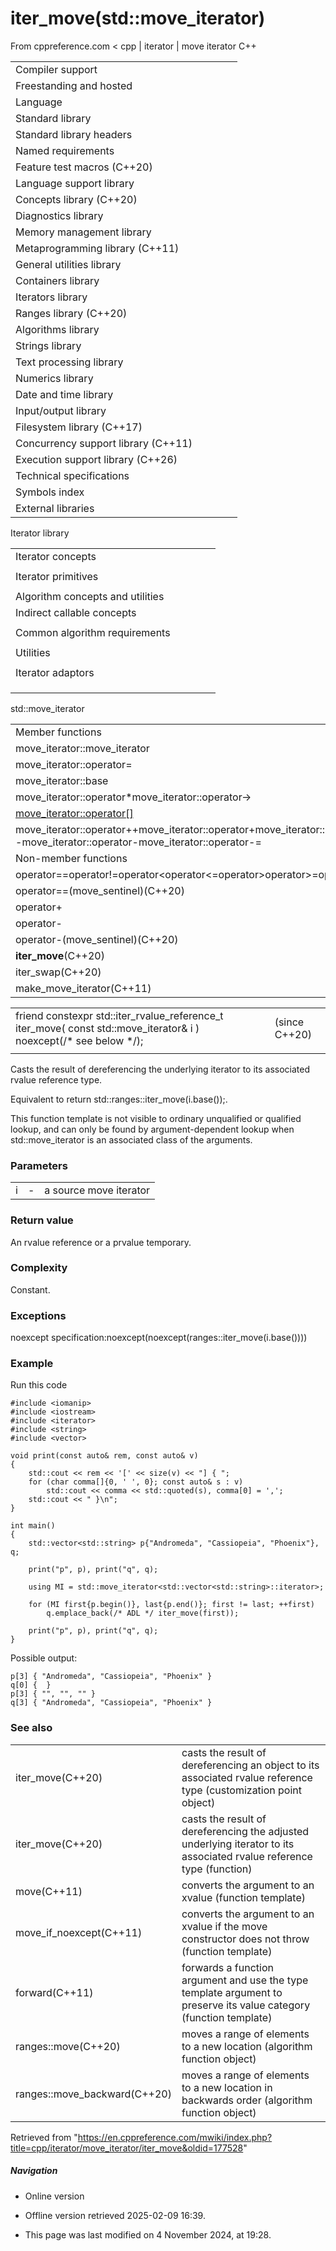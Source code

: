 # iter_move(std::move_iterator)

From cppreference.com
< cpp‎ | iterator‎ | move iterator
C++

|  |  |  |  |  |
| --- | --- | --- | --- | --- |
| Compiler support | | | | |
| Freestanding and hosted | | | | |
| Language | | | | |
| Standard library | | | | |
| Standard library headers | | | | |
| Named requirements | | | | |
| Feature test macros (C++20) | | | | |
| Language support library | | | | |
| Concepts library (C++20) | | | | |
| Diagnostics library | | | | |
| Memory management library | | | | |
| Metaprogramming library (C++11) | | | | |
| General utilities library | | | | |
| Containers library | | | | |
| Iterators library | | | | |
| Ranges library (C++20) | | | | |
| Algorithms library | | | | |
| Strings library | | | | |
| Text processing library | | | | |
| Numerics library | | | | |
| Date and time library | | | | |
| Input/output library | | | | |
| Filesystem library (C++17) | | | | |
| Concurrency support library (C++11) | | | | |
| Execution support library (C++26) | | | | |
| Technical specifications | | | | |
| Symbols index | | | | |
| External libraries | | | | |

Iterator library

|  |  |  |  |  |
| --- | --- | --- | --- | --- |
| Iterator concepts | | | | |
| |  |  |  |  |  | | --- | --- | --- | --- | --- | | indirectly_readable(C++20) | | | | | | indirectly_writable(C++20) | | | | | | weakly_incrementable(C++20) | | | | | | incrementable(C++20) | | | | | | **is-integer-like** **is-signed-integer-like**(C++20)(C++20) | | | | | | |  |  |  |  |  | | --- | --- | --- | --- | --- | | sentinel_for(C++20) | | | | | | sized_sentinel_for(C++20) | | | | | | input_iterator(C++20) | | | | | | output_iterator(C++20) | | | | | | input_or_output_iterator(C++20) | | | | | |  | | | | | | |  |  |  |  |  | | --- | --- | --- | --- | --- | | forward_iterator(C++20) | | | | | | bidirectional_iterator(C++20) | | | | | | random_access_iterator(C++20) | | | | | | contiguous_iterator(C++20) | | | | | |  | | | | | |  | | | | | |
| Iterator primitives | | | | |
| |  |  |  |  |  | | --- | --- | --- | --- | --- | | input_iterator_tagoutput_iterator_tagforward_iterator_tagbidirectional_iterator_tagrandom_access_iterator_tagcontiguous_iterator_tag(C++20) | | | | | | |  |  |  |  |  | | --- | --- | --- | --- | --- | | iter_value_titer_difference_titer_reference_titer_const_reference_titer_rvalue_reference_titer_common_reference_t(C++20)(C++20)(C++20)(C++23)(C++20)(C++20) | | | | | | |  |  |  |  |  | | --- | --- | --- | --- | --- | | iterator(deprecated in C++17) | | | | | | iterator_traits | | | | | | incrementable_traits(C++20) | | | | | | indirectly_readable_traits(C++20) | | | | | |  | | | | | |  | | | | | |
| Algorithm concepts and utilities | | | | |
| Indirect callable concepts | | | | |
| |  |  |  |  |  | | --- | --- | --- | --- | --- | | indirectly_unary_invocableindirectly_regular_unary_invocable(C++20)(C++20) | | | | | | |  |  |  |  |  | | --- | --- | --- | --- | --- | | indirect_unary_predicate(C++20) | | | | | | indirect_binary_predicate(C++20) | | | | | | |  |  |  |  |  | | --- | --- | --- | --- | --- | | indirect_equivalence_relation(C++20) | | | | | | indirect_strict_weak_order(C++20) | | | | | |
| Common algorithm requirements | | | | |
| |  |  |  |  |  | | --- | --- | --- | --- | --- | | indirectly_movable(C++20) | | | | | | indirectly_movable_storable(C++20) | | | | | | indirectly_copyable(C++20) | | | | | | |  |  |  |  |  | | --- | --- | --- | --- | --- | | indirectly_copyable_storable(C++20) | | | | | | indirectly_swappable(C++20) | | | | | | indirectly_comparable(C++20) | | | | | | |  |  |  |  |  | | --- | --- | --- | --- | --- | | permutable(C++20) | | | | | | mergeable(C++20) | | | | | | sortable(C++20) | | | | | |
| Utilities | | | | |
| |  |  |  |  |  | | --- | --- | --- | --- | --- | | indirect_result_t(C++20) | | | | | | |  |  |  |  |  | | --- | --- | --- | --- | --- | | projected(C++20) | | | | | | |  |  |  |  |  | | --- | --- | --- | --- | --- | | projected_value_t(C++26) | | | | | |
| Iterator adaptors | | | | |
| |  |  |  |  |  | | --- | --- | --- | --- | --- | | reverse_iterator | | | | | | make_reverse_iterator(C++14) | | | | | | move_iterator(C++11) | | | | | | make_move_iterator(C++11) | | | | | | default_sentinel_tdefault_sentinel(C++20)(C++20) | | | | | | unreachable_sentinel_tunreachable_sentinel(C++20)(C++20) | | | | | | |  |  |  |  |  | | --- | --- | --- | --- | --- | | front_insert_iterator | | | | | | back_insert_iterator | | | | | | inserter | | | | | | insert_iterator | | | | | | front_inserter | | | | | | back_inserter | | | | | | move_sentinel(C++20) | | | | | |  | | | | | | |  |  |  |  |  | | --- | --- | --- | --- | --- | | common_iterator(C++20) | | | | | | counted_iterator(C++20) | | | | | | basic_const_iterator(C++23) | | | | | | const_iterator(C++23) | | | | | | const_sentinel(C++23) | | | | | | make_const_iterator(C++23) | | | | | | make_const_sentinel(C++23) | | | | | |  | | | | | |
| |  |  |  |  |  | | --- | --- | --- | --- | --- | | Stream iterators | | | | | | |  |  |  |  |  | | --- | --- | --- | --- | --- | | istream_iterator | | | | | | ostream_iterator | | | | | | |  |  |  |  |  | | --- | --- | --- | --- | --- | | istreambuf_iterator | | | | | | ostreambuf_iterator | | | | | | | |  |  |  |  |  | | --- | --- | --- | --- | --- | | Iterator customization points | | | | | | ranges::iter_move(C++20) | | | | | | ranges::iter_swap(C++20) | | | | | |
| |  |  |  |  |  | | --- | --- | --- | --- | --- | | Iterator operations | | | | | | |  |  |  |  |  |  |  |  |  |  |  |  |  |  |  |  |  |  |  |  |  |  |  |  |  |  |  |  |  |  |  |  |  |  |  |  |  |  |  |  |  |  | | --- | --- | --- | --- | --- | --- | --- | --- | --- | --- | --- | --- | --- | --- | --- | --- | --- | --- | --- | --- | --- | --- | --- | --- | --- | --- | --- | --- | --- | --- | --- | --- | --- | --- | --- | --- | --- | --- | --- | --- | --- | --- | | |  |  |  |  |  | | --- | --- | --- | --- | --- | | advance | | | | | | distance | | | | | | prev(C++11) | | | | | | next(C++11) | | | | | | |  |  |  |  |  | | --- | --- | --- | --- | --- | | ranges::advance(C++20) | | | | | | ranges::distance(C++20) | | | | | | ranges::prev(C++20) | | | | | | ranges::next(C++20) | | | | | | | | |  |  |  |  |  | | --- | --- | --- | --- | --- | | Range access | | | | | | |  |  |  |  |  |  |  |  |  |  |  |  |  |  |  |  |  |  |  |  |  |  |  |  |  |  |  |  |  |  |  |  |  |  |  |  |  |  | | --- | --- | --- | --- | --- | --- | --- | --- | --- | --- | --- | --- | --- | --- | --- | --- | --- | --- | --- | --- | --- | --- | --- | --- | --- | --- | --- | --- | --- | --- | --- | --- | --- | --- | --- | --- | --- | --- | | |  |  |  |  |  | | --- | --- | --- | --- | --- | | begincbegin(C++11)(C++14) | | | | | | rbegincrbegin(C++14)(C++14) | | | | | | |  |  |  |  |  | | --- | --- | --- | --- | --- | | endcend(C++11)(C++14) | | | | | | rendcrend(C++14)(C++14) | | | | | | |  |  |  |  |  | | --- | --- | --- | --- | --- | | sizessize(C++17)(C++20) | | | | | | empty(C++17) | | | | | | data(C++17) | | | | | | | |

std::move_iterator

|  |  |  |  |  |
| --- | --- | --- | --- | --- |
| Member functions | | | | |
| move_iterator::move_iterator | | | | |
| move_iterator::operator= | | | | |
| move_iterator::base | | | | |
| move_iterator::operator\*move_iterator::operator-> | | | | |
| [move_iterator::operator[]](operator_at.html "cpp/iterator/move iterator/operator at") | | | | |
| move_iterator::operator++move_iterator::operator+move_iterator::operator+=move_iterator::operator--move_iterator::operator-move_iterator::operator-= | | | | |
| Non-member functions | | | | |
| operator==operator!=operator<operator<=operator>operator>=operator<=>(until C++20)(C++20) | | | | |
| operator==(move_sentinel)(C++20) | | | | |
| operator+ | | | | |
| operator- | | | | |
| operator-(move_sentinel)(C++20) | | | | |
| ****iter_move****(C++20) | | | | |
| iter_swap(C++20) | | | | |
| make_move_iterator(C++11) | | | | |

|  |  |  |
| --- | --- | --- |
| friend constexpr std::iter_rvalue_reference_t<Iter>      iter_move( const std::move_iterator& i ) noexcept(/\* see below \*/); |  | (since C++20) |
|  |  |  |

Casts the result of dereferencing the underlying iterator to its associated rvalue reference type.

Equivalent to return std::ranges::iter_move(i.base());.

This function template is not visible to ordinary unqualified or qualified lookup, and can only be found by argument-dependent lookup when std::move_iterator<Iter> is an associated class of the arguments.

### Parameters

|  |  |  |
| --- | --- | --- |
| i | - | a source move iterator |

### Return value

An rvalue reference or a prvalue temporary.

### Complexity

Constant.

### Exceptions

noexcept specification:noexcept(noexcept(ranges::iter_move(i.base())))

### Example

Run this code

```
#include <iomanip>
#include <iostream>
#include <iterator>
#include <string>
#include <vector>
 
void print(const auto& rem, const auto& v)
{
    std::cout << rem << '[' << size(v) << "] { ";
    for (char comma[]{0, ' ', 0}; const auto& s : v)
        std::cout << comma << std::quoted(s), comma[0] = ',';
    std::cout << " }\n";
}
 
int main()
{
    std::vector<std::string> p{"Andromeda", "Cassiopeia", "Phoenix"}, q;
 
    print("p", p), print("q", q);
 
    using MI = std::move_iterator<std::vector<std::string>::iterator>;
 
    for (MI first{p.begin()}, last{p.end()}; first != last; ++first)
        q.emplace_back(/* ADL */ iter_move(first));
 
    print("p", p), print("q", q);
}

```

Possible output:

```
p[3] { "Andromeda", "Cassiopeia", "Phoenix" }
q[0] {  }
p[3] { "", "", "" }
q[3] { "Andromeda", "Cassiopeia", "Phoenix" }

```

### See also

|  |  |
| --- | --- |
| iter_move(C++20) | casts the result of dereferencing an object to its associated rvalue reference type (customization point object) |
| iter_move(C++20) | casts the result of dereferencing the adjusted underlying iterator to its associated rvalue reference type   (function) |
| move(C++11) | converts the argument to an xvalue   (function template) |
| move_if_noexcept(C++11) | converts the argument to an xvalue if the move constructor does not throw   (function template) |
| forward(C++11) | forwards a function argument and use the type template argument to preserve its value category   (function template) |
| ranges::move(C++20) | moves a range of elements to a new location (algorithm function object) |
| ranges::move_backward(C++20) | moves a range of elements to a new location in backwards order (algorithm function object) |

Retrieved from "<https://en.cppreference.com/mwiki/index.php?title=cpp/iterator/move_iterator/iter_move&oldid=177528>"

##### Navigation

- Online version
- Offline version retrieved 2025-02-09 16:39.

- This page was last modified on 4 November 2024, at 19:28.
